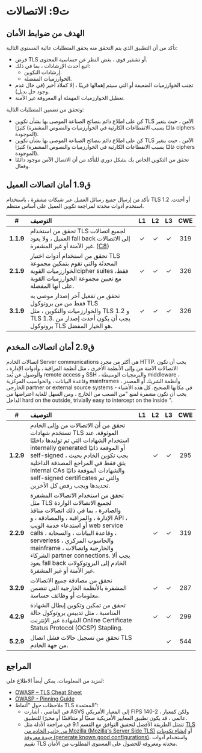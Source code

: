 # ت9: الاتصالات

## الهدف من ضوابط الأمان

تأكد من أن التطبيق الذي يتم التحقق منه يحقق المتطلبات عالية المستوى التالية:

* فرض TLS أو تشفير قوي ، بغض النظر عن حساسية المحتوى.
* اتبع أحدث الإرشادات ، بما في ذلك:
  * إرشادات التكوين.
  * الخوارزميات المفضلة.
* تجنب الخوارزميات الضعيفة أو التي سيتم إهمالها قريبًا ، إلا كملاذ أخير (في حال عدم وجود حل بديل).
* تعطيل الخوارزميات المهملة أو المعروفة غير الآمنة.

وتحقق من تضمين المتطلبات التالية:

* كن على اطلاع دائم بنصائح الصناعة الموصى بها بشأن تكوين TLS الآمن ، حيث يتغير كثيرًا (غالبًا بسبب الانقطاعات الكارثية في الخوارزميات والنصوص المشفرة ciphers الموجودة).
* كن على اطلاع دائم بنصائح الصناعة الموصى بها بشأن تكوين TLS الآمن ، حيث يتغير كثيرًا (غالبًا بسبب الانقطاعات الكارثية في الخوارزميات والنصوص المشفرة ciphers الموجودة).
* تحقق من التكوين الخاص بك بشكل دوري للتأكد من أن الاتصال الآمن موجود دائمًا وفعال.

## ق1.9 أمان اتصالات العميل

تأكد من إرسال جميع رسائل العميل عبر شبكات مشفرة ، باستخدام TLS 1.2 أو أحدث.
استخدم أدوات محدثة لمراجعة تكوين العميل على أساس منتظم.

| # | التوصيف | L1 | L2 | L3 | CWE |
| :---: | :--- | :---: | :---:| :---: | :---: |
| **1.1.9** | تحقق من استخدام TLS لجميع اتصالات العميل ، ولا يعود fall back  إلى الاتصالات غير الآمنة أو غير المشفرة. ([C8](https://owasp.org/www-project-proactive-controls/#div-numbering)) | ✓ | ✓ | ✓ | 319 |
| **2.1.9** | تحقق من استخدام أدوات اختبار TLS المحدثَة والتي تقوم بتمكين مجموعة الخوارزميات القويةcipher suites  فقط، مع تعيين مجموعة الخوارزميات القوية على أنها المفضلة. | ✓ | ✓ | ✓ | 326 |
| **3.1.9** | تحقق من تفعيل آخر إصدار موصى به فقط من من بروتوكول TLS والخوارزميات والتكوين ، مثل TLS 1.2 و TLS 1.3. يجب أن يكون أحدث إصدار من بروتوكول TLS هو الخيار المفضل. | ✓ | ✓ | ✓ | 326 |

## ق2.9 أمان اتصالات المخدم

اتصالات الخادم Server communications هي أكثر من مجرد HTTP. يجب أن تكون الاتصالات الآمنة من وإلى الأنظمة الأخرى ، مثل أنظمة المراقبة ، وأدوات الإدارة ، والوصول عن بُعد remote access و SSH ، والبرمجيات الوسيطة middleware ، وقاعدة البيانات ، والحواسيب المركزية mainframes ، وأنظمة الشريك أو المصدر الخارجي partner or external source systems  - في مكانها الصحيح. كل هذه الأشياء يجب أن تكون مشفرة لمنع "من الصعب من الخارج ، ومن السهل للغاية اعتراضها من الداخل hard on the outside, trivially easy to intercept on the inside ".

| # | التوصيف | L1 | L2 | L3 | CWE |
| :---: | :--- | :---: | :---:| :---: | :---: |
| **1.2.9** | تحقق من أن الاتصالات من وإلى الخادم تستخدم شهادات TLS الموثوقة. عند استخدام الشهادات التي تم توليدها داخليًا internally generated  أو الموقعة ذاتيًا self-signed ، يجب تكوين الخادم بحيث يثق فقط في المراجع المصدقة الداخلية internal CAs والشهادات الموقعة ذاتيًا self-signed certificates والتي تم تحديدها ويجب رفض كل الآخرين. | | ✓ | ✓ | 295 |
| **2.2.9** | تحقق من استخدام الاتصالات المشفرة مثل TLS لجميع الاتصالات الواردة والصادرة ، بما في ذلك اتصالات منافذ الإدارة ، والمراقبة ، والمصادقة ، و API ، أو استدعاء خدمة الويب web service calls ، وقاعدة البيانات ، والسحابة ، serverless ، والحاسوب المركزي mainframe ، والخارجية واتصالات الشركاء partner connections. يجب ألا يعود fall back الخادم إلى البروتوكولات غير الآمنة أو غير المشفرة. | | ✓ | ✓ | 319 |
| **3.2.9** | تحقق من مصادقة جميع الاتصالات المشفرة بالأنظمة الخارجية التي تتضمن معلومات أو وظائف حساسة. | | ✓ | ✓ | 287 |
| **4.2.9** | تحقق من تمكين وتكوين إبطال الشهادة المناسبة ، مثل تدبيس بروتوكول حالة الشهادة عبر الإنترنت Online Certificate Status Protocol (OCSP) Stapling. | | ✓ | ✓ | 299 |
| **5.2.9** | تحقق من تسجيل حالات فشل اتصال TLS من جهة الخادم. | | | ✓ | 544 |

## المراجع

لمزيد من المعلومات، يمكن أيضاً الاطلاع على:

* [OWASP – TLS Cheat Sheet](https://cheatsheetseries.owasp.org/cheatsheets/Transport_Layer_Protection_Cheat_Sheet.html)
* [OWASP - Pinning Guide](https://owasp.org/www-community/controls/Certificate_and_Public_Key_Pinning)
* ملاحظات حول "أنماط TLS المعتمدة":
    * في الماضي ، أشارت ASVS إلى المعيار الأمريكي FIPS 140-2 ، ولكن كمعيار عالمي ، قد يكون تطبيق المعايير الأمريكية صعبًا أو متناقضًا أو محيرًا للتطبيق. 
    * تتمثل الطريقة الأفضل لتحقيق التوافق مع القسم 9.1 في مراجعة الأدلة مثل  [TLS من جانب الخادم من Mozilla (Mozilla's Server Side TLS)](https://wiki.mozilla.org/Security/Server_Side_TLS) أو [إنشاء تكوينات جيدة معروفة (generate known good configurations)](https://mozilla.github.io/server-side-tls/ssl-config-generator/)، واستخدام أدوات تقييم TLS محدثة ومعروفة للحصول على المستوى المطلوب من الأمان.
